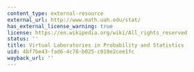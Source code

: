 ```yaml
---
content_type: external-resource
external_url: http://www.math.uah.edu/stat/
has_external_license_warning: true
license: https://en.wikipedia.org/wiki/All_rights_reserved
status: ''
title: Virtual Laboratories in Probability and Statistics
uid: 4bf7be43-fad6-4c78-b025-c019e2cee1fc
wayback_url: ''
---
```

